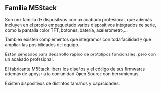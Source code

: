 ## Familia M5Stack

Son una familia de dispositivos con un acabado profesional, que además incluyen en el propio empaquetado varios dispositivos integrados de serie, como la pantalla color TFT, botones, batería, acelerómetro,...

También existen complementos que integramos con toda facilidad y que amplían las posibilidades del equipo.

Están pensados para desarrollo rápido de prototipos funcionales, pero con un acabado profesional.

El fabricante M5Stack libera los diseños y el código de sus firmwares además de apoyar a la comunidad Open Source con herramientas.

Existen dispositivos de distintos tamaños y capacidades.


